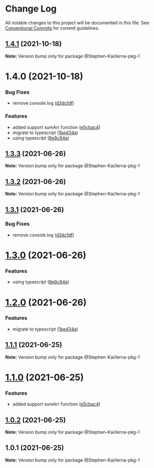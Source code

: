 # Change Log

All notable changes to this project will be documented in this file.
See [Conventional Commits](https://conventionalcommits.org) for commit guidelines.

## [1.4.1](https://github.com/Stephen-Kai/lerna-workspace/compare/@Stephen-Kai/lerna-pkg-1@1.4.0...@Stephen-Kai/lerna-pkg-1@1.4.1) (2021-10-18)

**Note:** Version bump only for package @Stephen-Kai/lerna-pkg-1





# 1.4.0 (2021-10-18)


### Bug Fixes

* remove console.log ([d3dcfdf](https://github.com/Stephen-Kai/lerna-workspace/commit/d3dcfdf66886ec753a1e2e1293424e292ca2ea10))


### Features

* added support sumArr function ([e5cbac4](https://github.com/Stephen-Kai/lerna-workspace/commit/e5cbac43fa6d581bf181fe67d9aca6f1300f6b16))
* migrate to typescript ([1be434a](https://github.com/Stephen-Kai/lerna-workspace/commit/1be434a1c63cf779bab1dcdd10cb3faed5625e0c))
* using typescript ([8e9c84e](https://github.com/Stephen-Kai/lerna-workspace/commit/8e9c84ec62b2b5a79ffea2a7cb6c98644846957f))





## [1.3.3](git@github.com:Stephen-Kai/lerna-workspace.git/compare/@Stephen-Kai/lerna-pkg-1@1.3.2...@Stephen-Kai/lerna-pkg-1@1.3.3) (2021-06-26)

**Note:** Version bump only for package @Stephen-Kai/lerna-pkg-1





## [1.3.2](git@github.com:Stephen-Kai/lerna-workspace.git/compare/@Stephen-Kai/lerna-pkg-1@1.3.1...@Stephen-Kai/lerna-pkg-1@1.3.2) (2021-06-26)

**Note:** Version bump only for package @Stephen-Kai/lerna-pkg-1





## [1.3.1](git@github.com:Stephen-Kai/lerna-workspace.git/compare/@Stephen-Kai/lerna-pkg-1@1.3.0...@Stephen-Kai/lerna-pkg-1@1.3.1) (2021-06-26)


### Bug Fixes

* remove console.log ([d3dcfdf](git@github.com:Stephen-Kai/lerna-workspace.git/commit/d3dcfdf66886ec753a1e2e1293424e292ca2ea10))





# [1.3.0](git@github.com:Stephen-Kai/lerna-workspace.git/compare/@Stephen-Kai/lerna-pkg-1@1.2.0...@Stephen-Kai/lerna-pkg-1@1.3.0) (2021-06-26)


### Features

* using typescript ([8e9c84e](git@github.com:Stephen-Kai/lerna-workspace.git/commit/8e9c84ec62b2b5a79ffea2a7cb6c98644846957f))





# [1.2.0](git@github.com:Stephen-Kai/lerna-workspace.git/compare/@Stephen-Kai/lerna-pkg-1@1.1.1...@Stephen-Kai/lerna-pkg-1@1.2.0) (2021-06-26)


### Features

* migrate to typescript ([1be434a](git@github.com:Stephen-Kai/lerna-workspace.git/commit/1be434a1c63cf779bab1dcdd10cb3faed5625e0c))





## [1.1.1](git@github.com:Stephen-Kai/lerna-workspace.git/compare/@Stephen-Kai/lerna-pkg-1@1.1.0...@Stephen-Kai/lerna-pkg-1@1.1.1) (2021-06-25)

**Note:** Version bump only for package @Stephen-Kai/lerna-pkg-1





# [1.1.0](git@github.com:Stephen-Kai/lerna-workspace.git/compare/@Stephen-Kai/lerna-pkg-1@1.0.2...@Stephen-Kai/lerna-pkg-1@1.1.0) (2021-06-25)


### Features

* added support sumArr function ([e5cbac4](git@github.com:Stephen-Kai/lerna-workspace.git/commit/e5cbac43fa6d581bf181fe67d9aca6f1300f6b16))





## [1.0.2](git@github.com:Stephen-Kai/lerna-workspace.git/compare/@Stephen-Kai/lerna-pkg-1@1.0.1...@Stephen-Kai/lerna-pkg-1@1.0.2) (2021-06-25)

**Note:** Version bump only for package @Stephen-Kai/lerna-pkg-1





## 1.0.1 (2021-06-25)

**Note:** Version bump only for package @Stephen-Kai/lerna-pkg-1
